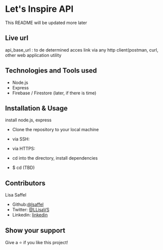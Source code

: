 # Let's Inspire API

This README will be updated more later

## Live url

api_base_url : to de determined
acces link via any http client(postman, curl, other web application utility

## Technologies and Tools used

- Node.js
- Express
- Firebase / Firestore (later, if there is time)

## Installation & Usage

install node.js, express

- Clone the repository to your local machine

- via SSH:
- via HTTPS:

- cd into the directory, install dependencies

- $ cd (TBD)

## Contributors

Lisa Saffel

- Github:[@lsaffel](https://github.com/lsaffel)
- Twitter: [@LLisaVS](https://twitter.com/LLisaVS)
- Linkedin: [linkedin](https://www.linkedin.com/in/lisa-saffel/)

## Show your support

Give a ⭐️ if you like this project!

